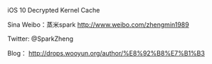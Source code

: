 iOS 10 Decrypted Kernel Cache

Sina Weibo：蒸米spark http://www.weibo.com/zhengmin1989

Twitter: @SparkZheng

Blog： http://drops.wooyun.org/author/%E8%92%B8%E7%B1%B3


